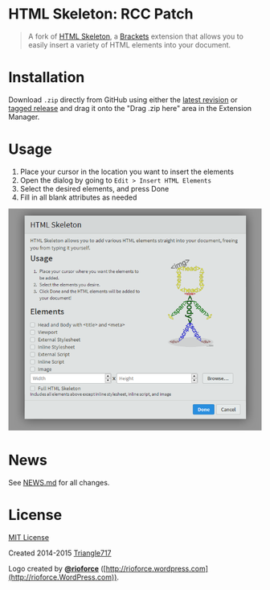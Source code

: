 # HTML Skeleton: RCC Patch #

> A fork of [HTML Skeleton](https://github.com/le717/brackets-html-skeleton), a [Brackets](http://brackets.io) extension that allows you to easily insert a variety of HTML elements into your document.

# Installation #
Download `.zip` directly from GitHub using either the [latest revision](https://github.com/Rannison/brackets-html-skeleton-RCC-Patch/archive/RCC-Patch.zip) or [tagged release](https://github.com/Rannison/brackets-html-skeleton-RCC-Patch/releases) and drag it onto the "Drag .zip here" area in the Extension Manager.

# Usage #
1. Place your cursor in the location you want to insert the elements
2. Open the dialog by going to `Edit > Insert HTML Elements`
3. Select the desired elements, and press Done
4. Fill in all blank attributes as needed

![HTML Skeleton dialog screenshot](img/HTML-Skeleton.png)

# News #
See [NEWS.md](NEWS.md) for all changes.

# License #
[MIT License](LICENSE)

Created 2014-2015 [Triangle717](http://le717.github.io)

Logo created by [**@rioforce**](https://github.com/rioforce) ([http://rioforce.wordpress.com](http://rioforce.WordPress.com)).
